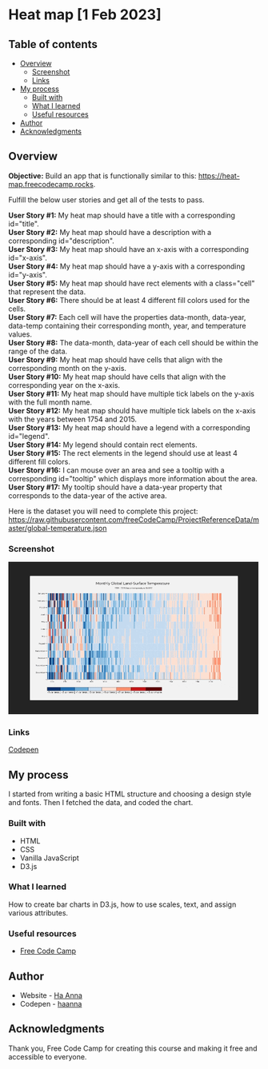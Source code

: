 # Heat map [1 Feb 2023]

## Table of contents

- [Overview](#overview)
  - [Screenshot](#screenshot)
  - [Links](#links)
- [My process](#my-process)
  - [Built with](#built-with)
  - [What I learned](#what-i-learned)
  - [Useful resources](#useful-resources)
- [Author](#author)
- [Acknowledgments](#acknowledgments)

## Overview

**Objective:** Build an app that is functionally similar to this: https://heat-map.freecodecamp.rocks.

Fulfill the below user stories and get all of the tests to pass. 

**User Story #1:** My heat map should have a title with a corresponding id="title". <br>
**User Story #2:** My heat map should have a description with a corresponding id="description". <br>
**User Story #3:** My heat map should have an x-axis with a corresponding id="x-axis". <br>
**User Story #4:** My heat map should have a y-axis with a corresponding id="y-axis". <br>
**User Story #5:** My heat map should have rect elements with a class="cell" that represent the data. <br>
**User Story #6:** There should be at least 4 different fill colors used for the cells. <br>
**User Story #7:** Each cell will have the properties data-month, data-year, data-temp containing their corresponding month, year, and temperature values. <br>
**User Story #8:** The data-month, data-year of each cell should be within the range of the data. <br>
**User Story #9:** My heat map should have cells that align with the corresponding month on the y-axis. <br>
**User Story #10:** My heat map should have cells that align with the corresponding year on the x-axis. <br>
**User Story #11:** My heat map should have multiple tick labels on the y-axis with the full month name. <br>
**User Story #12:** My heat map should have multiple tick labels on the x-axis with the years between 1754 and 2015. <br>
**User Story #13:** My heat map should have a legend with a corresponding id="legend". <br>
**User Story #14:** My legend should contain rect elements. <br>
**User Story #15:** The rect elements in the legend should use at least 4 different fill colors. <br>
**User Story #16:** I can mouse over an area and see a tooltip with a corresponding id="tooltip" which displays more information about the area. <br>
**User Story #17:** My tooltip should have a data-year property that corresponds to the data-year of the active area. <br>

Here is the dataset you will need to complete this project: https://raw.githubusercontent.com/freeCodeCamp/ProjectReferenceData/master/global-temperature.json

### Screenshot

![Gif of the project](./gif_heat-map.gif)

### Links

[Codepen](https://codepen.io/haanna/pen/YzjOorv)

## My process

I started from writing a basic HTML structure and choosing a design style and fonts. Then I fetched the data, and coded the chart.

### Built with

- HTML
- CSS
- Vanilla JavaScript
- D3.js

### What I learned

How to create bar charts in D3.js, how to use scales, text, and assign various attributes.

### Useful resources

- [Free Code Camp](https://www.freecodecamp.org/learn)

## Author

- Website - [Ha Anna](https://haanna.com)
- Codepen - [haanna](https://codepen.io/haanna)

## Acknowledgments

Thank you, Free Code Camp for creating this course and making it free and accessible to everyone.

